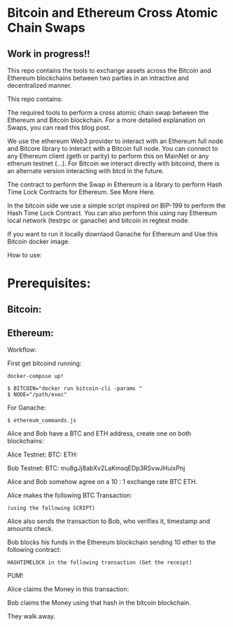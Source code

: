 # Bitcoin and Ethereum Cross Atomic Chain Swaps

## Work in progress!!

This repo contains the tools to exchange assets across the Bitcoin and Ethereum blockchains between two parties in an intractive and decentralized manner.

This repo contains:

The required tools to perform a cross atomic chain swap between the Ethereum and Bitcoin blockchain. For a more detailed explanation on Swaps, you can read this blog post.

We use the ethereum Web3 provider to interact with an Ethereum full node and Bitcore library to interact with a Bitcoin full node. You can connect to any Ethereum client (geth or parity)
to perform this on MainNet or any etherum testnet (...). For Bitcoin we interact directly with bitcoind, there is an alternate version interacting with btcd in the future.

The contract to perform the Swap in Ethereum is a library to perform Hash Time Lock Contracts for Ethereum. See More Here.

In the bitcoin side we use a simple script inspired on BIP-199 to perform the Hash Time Lock Contract. You can also perform this using nay Ethereum local network (testrpc or ganache) and bitcoin in regtest mode.

If you want to run it locally downlaod Ganache for Ethereum and Use this Bitcoin docker image.

How to use:



# Prerequisites:

## Bitcoin:

        

## Ethereum:


Workflow:

First get bitcoind running:

    docker-compose up!

    $ BITCOIN="docker run bitcoin-cli -params "
    $ NODE="/path/exec"

For Ganache:

    $ ethereum_commands.js


Alice and Bob have a BTC and ETH address, create one on both blockchains:

Alice Testnet: 
    BTC: 
    ETH: 

Bob Testnet:
    BTC: mu8gJj8abXv2LaKmsqEDp3RSvwJHuixPnj

Alice and Bob somehow agree on a 10 : 1 exchange rate BTC ETH. 

Alice makes the following BTC Transaction:

    (using the following SCRIPT)

Alice also sends the transaction to Bob, who verifies it, timestamp and amounts check.

Bob blocks his funds in the Ethereum blockchain sending 10 ether to the following contract:

    HASHTIMELOCK in the following transaction (Get the receipt)

PUM!

Alice claims the Money in this transaction:

Bob claims the Money using that hash in the bitcoin blockchain.

They walk away.


    